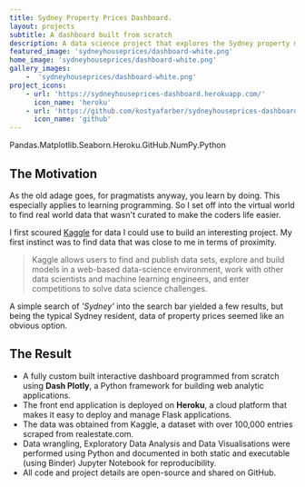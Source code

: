 ```yaml
---
title: Sydney Property Prices Dashboard.
layout: projects
subtitle: A dashboard built from scratch
description: A data science project that explores the Sydney property market across different suburbs using a dataset from Kaggle.
featured_image: 'sydneyhouseprices/dashboard-white.png'
home_image: 'sydneyhouseprices/dashboard-white.png'
gallery_images: 
    -  'sydneyhouseprices/dashboard-white.png'
project_icons:
    - url: 'https://sydneyhouseprices-dashboard.herokuapp.com/'
      icon_name: 'heroku'
    - url: 'https://github.com/kostyafarber/sydneyhouseprices-dashboard'
      icon_name: 'github'
---
```


<div class=technologies>
Pandas.Matplotlib.Seaborn.Heroku.GitHub.NumPy.Python
</div>

## The Motivation

As the old adage goes, for pragmatists anyway, you learn by doing. This especially applies to learning programming. 
So I set off into the virtual world to find real world data that wasn't curated to make the coders life easier. 

I first scoured [Kaggle](https://www.kaggle.com/) for data I could use to build an interesting project. My first instinct
was to find data that was close to me in terms of proximity.  

>Kaggle allows users to find and publish data sets, explore and build models in a web-based data-science environment, work with other data scientists and machine learning engineers, and enter competitions to solve data science challenges.

A simple search of *'Sydney'* into the search bar yielded 
a few results, but being the typical Sydney resident, data of property prices seemed like an obvious option.

## The Result
- A fully custom built interactive dashboard programmed from scratch using **Dash Plotly**, a Python framework for building web analytic applications. 
- The front end application is deployed on **Heroku**, a cloud platform that makes it easy to deploy and manage Flask applications. 
- The data was obtained from Kaggle, a dataset with over 100,000 entries scraped from realestate.com.
- Data wrangling, Exploratory Data Analysis and Data Visualisations were performed using Python and documented in both static and executable (using Binder) Jupyter Notebook for reproducibility.
- All code and project details are open-source and shared on GitHub. 
